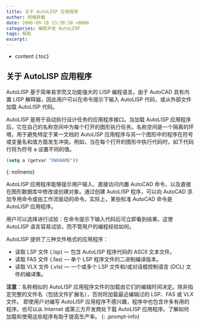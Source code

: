 ```yaml
---
title: 关于 AutoLISP 应用程序
author: 网格转载
date: 2006-09-18 13:39:10 +0800
categories: 编程开发 AutoLISP
tags: 帮助
excerpt: 
---
```

* content
{:toc}

关于 AutoLISP 应用程序
--- 
AutoLISP 基于简单易学而又功能强大的 LISP 编程语言。由于 AutoCAD 具有内置 LISP 解释器，因此用户可以在命令提示下输入 AutoLISP 代码，或从外部文件加载 AutoLISP 代码。

AutoLISP 是用于自动执行设计任务的应用程序接口。当加载 AutoLISP 应用程序后，它在自己的名称空间中为每个打开的图形执行任务。名称空间是一个隔离的环境，用于避免特定于某一文档的 AutoLISP 应用程序与另一个图形中的程序在符号或变量名和值方面发生冲突。例如，当在每个打开的图形中执行代码时，如下代码行将为符号 a 设置不同的值。

```lisp
(setq a (getvar "DWGNAME"))
```
{: nolineno}

AutoLISP 应用程序能够提示用户输入、直接访问内置 AutoCAD 命令，以及直接在图形数据库中修改或创建对象。通过创建 AutoLISP 程序，可以向 AutoCAD 添加专用命令或由工作流驱动的命令。实际上，某些标准 AutoCAD 命令是 AutoLISP 应用程序。

用户可以选择进行试验：在命令提示下输入代码后可立即看到结果。这使 AutoLISP 语言容易试验，而不管用户的编程经验如何。

AutoLISP 提供了三种文件格式的应用程序：

- 读取 LSP 文件 (.lsp) — 包含 AutoLISP 程序代码的 ASCII 文本文件。
- 读取 FAS 文件 (.fas) — 单个 LSP 程序文件的二进制编译版本。
- 读取 VLX 文件 (.vlx) — 一个或多个 LSP 文件和/或对话框控制语言 (DCL) 文件的编译集。

**注意**：名称相似的 AutoLISP 应用程序文件的加载由它们的编辑时间决定。除非指定完整的文件名（包括文件扩展名），否则将加载最近编辑过的 LSP、FAS 或 VLX 文件。
即使用户对编写 AutoLISP 应用程序不感兴趣，程序中也包含许多有用的程序。也可以从 Internet 或第三方开发商处下载 AutoLISP 应用程序。了解如何加载和使用这些程序有助于提高生产率。
{: .prompt-info}